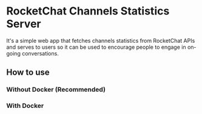 # RocketChat Channels Statistics Server
It's a simple web app that fetches channels statistics from RocketChat APIs and serves to users so it can be used to encourage people to engage in on-going conversations.

## How to use
### Without Docker (Recommended)


### With Docker
